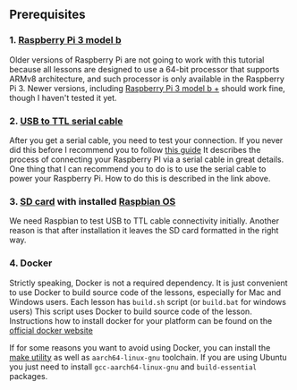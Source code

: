 ## Prerequisites

### 1. [Raspberry Pi 3 model b](https://www.raspberrypi.org/products/raspberry-pi-3-model-b/) 

Older versions of Raspberry Pi are not going to work with this tutorial because all lessons are designed to use a 64-bit processor that supports ARMv8 architecture, and such processor is only available in the Raspberry Pi 3. Newer versions, including [Raspberry Pi 3 model b +](https://www.raspberrypi.org/products/raspberry-pi-3-model-b-plus/) should work fine, though I haven't tested it yet.

### 2. [USB to TTL serial cable](https://www.amazon.com/s/ref=nb_sb_noss_2?url=search-alias%3Daps&field-keywords=usb+to+ttl+serial+cable&rh=i%3Aaps%2Ck%3Ausb+to+ttl+serial+cable) 

After you get a serial cable, you need to test your connection. If you never did this before I recommend you to follow [this guide](https://cdn-learn.adafruit.com/downloads/pdf/adafruits-raspberry-pi-lesson-5-using-a-console-cable.pdf) It describes the process of connecting your Raspberry PI via a serial cable in great details. One thing that I can recommend you to do is to use the serial cable to power your Raspberry Pi. How to do this is described in the link above.

### 3. [SD card](https://www.raspberrypi.org/documentation/installation/sd-cards.md) with installed [Raspbian OS](https://www.raspberrypi.org/downloads/raspbian/)

We need Raspbian to test USB to TTL cable connectivity initially. Another reason is that after installation it leaves the SD card formatted in the right way.

### 4. Docker

Strictly speaking, Docker is not a required dependency. It is just convenient to use Docker to build source code of the lessons, especially for Mac and Windows users. Each lesson has `build.sh` script (or `build.bat` for windows users) This script uses Docker to build source code of the lesson. Instructions how to install docker for your platform can be found on the [official docker website](https://docs.docker.com/engine/installation/)  

If for some reasons you want to avoid using Docker, you can install the [make utility](http://www.math.tau.ac.il/~danha/courses/software1/make-intro.html) as well as  `aarch64-linux-gnu` toolchain. If you are using Ubuntu you just need to install `gcc-aarch64-linux-gnu` and `build-essential` packages.

